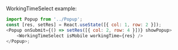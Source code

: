 WorkingTimeSelect example:

```js
import Popup from '../Popup';
const [res, setRes] = React.useState([{ col: 1, row: 2 }]);
<Popup onSubmit={() => setRes([{ col: 2, row: 4 }])} showPopup>
	<WorkingTimeSelect isMobile workingTime={res} />
</Popup>;
```
